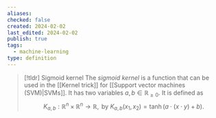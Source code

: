 ```yaml
---
aliases: 
checked: false
created: 2024-02-02
last_edited: 2024-02-02
publish: true
tags:
  - machine-learning
type: definition
---
```

>[!tldr] Sigmoid kernel
>The *sigmoid kernel* is a function that can be used in the [[Kernel trick]] for [[Support vector machines (SVM)|SVMs]]. It has two variables $a, b \in \mathbb{R}_{\geq 0}$. It is defined as
>$$K_{a,b}: \mathbb{R}^n \times \mathbb{R}^n \rightarrow \mathbb{R}, \mbox{ by } K_{a,b}(x_1, x_2) = \tanh(a \cdot (x \cdot y) + b).$$

